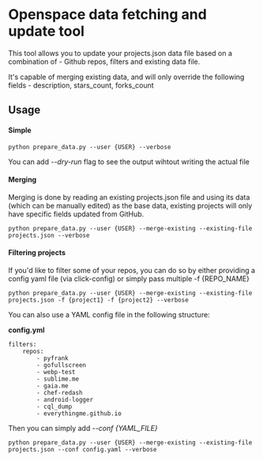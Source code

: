 # Openspace data fetching and update tool

This tool allows you to update your projects.json data file based on a combination of - Github repos, filters and existing data file.

It's capable of merging existing data, and will only override the following fields - description, stars_count, forks_count

## Usage

#### Simple

``` 
python prepare_data.py --user {USER} --verbose
```

You can add *--dry-run* flag to see the output wihtout writing the actual file

#### Merging

Merging is done by reading an existing projects.json file and using its data (which can be manually edited) as the base data, existing projects will only have specific fields updated from GitHub.

``` 
python prepare_data.py --user {USER} --merge-existing --existing-file projects.json --verbose
```

#### Filtering projects

If you'd like to filter some of your repos, you can do so by either providing a config yaml file (via click-config) or simply pass multiple -f {REPO_NAME}

```
python prepare_data.py --user {USER} --merge-existing --existing-file projects.json -f {project1} -f {project2} --verbose
```

You can also use a YAML config file in the following structure:

**config.yml**

```
filters:
    repos:
        - pyfrank
        - gofullscreen
        - webp-test
        - sublime.me
        - gaia.me
        - chef-redash
        - android-logger
        - cql_dump
        - everythingme.github.io
```

Then you can simply add *--conf {YAML_FILE}* 

```
python prepare_data.py --user {USER} --merge-existing --existing-file projects.json --conf config.yaml --verbose
```